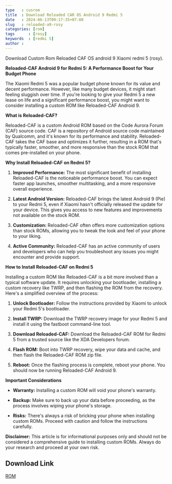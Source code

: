 ```yaml
---
type   : cusrom
title  : Download Reloaded CAR OS Android 9 Redmi 5
date   : 2024-06-13T09:17:35+07:00
slug   : reloaded-a9-rosy
categories: [rom]
tags      : [rosy]
keywords  : [redmi 5]
author : 
---
```


Download Custom Rom Reloaded CAF OS android 9 Xiaomi redmi 5 (rosy).

**Reloaded-CAF Android 9 for Redmi 5: A Performance Boost for Your Budget Phone**

The Xiaomi Redmi 5 was a popular budget phone known for its value and decent performance. However, like many budget devices, it might start feeling sluggish over time. If you're looking to give your Redmi 5 a new lease on life and a significant performance boost, you might want to consider installing a custom ROM like Reloaded-CAF Android 9.

**What is Reloaded-CAF?**

Reloaded-CAF is a custom Android ROM based on the Code Aurora Forum (CAF) source code. CAF is a repository of Android source code maintained by Qualcomm, and it's known for its performance and stability. Reloaded-CAF takes the CAF base and optimizes it further, resulting in a ROM that's typically faster, smoother, and more responsive than the stock ROM that comes pre-installed on your phone.

**Why Install Reloaded-CAF on Redmi 5?**

1. **Improved Performance:** The most significant benefit of installing Reloaded-CAF is the noticeable performance boost. You can expect faster app launches, smoother multitasking, and a more responsive overall experience.

2. **Latest Android Version:** Reloaded-CAF brings the latest Android 9 (Pie) to your Redmi 5, even if Xiaomi hasn't officially released the update for your device. This gives you access to new features and improvements not available on the stock ROM.

3. **Customization:** Reloaded-CAF often offers more customization options than stock ROMs, allowing you to tweak the look and feel of your phone to your liking.

4. **Active Community:** Reloaded-CAF has an active community of users and developers who can help you troubleshoot any issues you might encounter and provide support.

**How to Install Reloaded-CAF on Redmi 5**

Installing a custom ROM like Reloaded-CAF is a bit more involved than a typical software update. It requires unlocking your bootloader, installing a custom recovery like TWRP, and then flashing the ROM from the recovery. Here's a simplified overview of the process:

1. **Unlock Bootloader:** Follow the instructions provided by Xiaomi to unlock your Redmi 5's bootloader.

2. **Install TWRP:** Download the TWRP recovery image for your Redmi 5 and install it using the fastboot command-line tool.

3. **Download Reloaded-CAF:** Download the Reloaded-CAF ROM for Redmi 5 from a trusted source like the XDA Developers forum.

4. **Flash ROM:** Boot into TWRP recovery, wipe your data and cache, and then flash the Reloaded-CAF ROM zip file.

5. **Reboot:** Once the flashing process is complete, reboot your phone. You should now be running Reloaded-CAF Android 9.

**Important Considerations**

* **Warranty:** Installing a custom ROM will void your phone's warranty.

* **Backup:** Make sure to back up your data before proceeding, as the process involves wiping your phone's storage.

* **Risks:** There's always a risk of bricking your phone when installing custom ROMs. Proceed with caution and follow the instructions carefully.

**Disclaimer:** This article is for informational purposes only and should not be considered a comprehensive guide to installing custom ROMs. Always do your research and proceed at your own risk.


## Download Link
[ROM](https://sourceforge.net/projects/reloaded-caf/files/rosy/)


